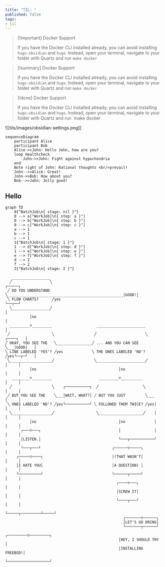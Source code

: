 ```yaml
---
title: "TIL: "
published: false
tags:
- til
---
```


> [!important] Docker Support
>
> If you have the Docker CLI installed already, you can avoid installing `hugo-obsidian` and `hugo`. Instead, open your terminal, navigate to your folder with Quartz and run `make docker`

> [!summary] Docker Support
>
> If you have the Docker CLI installed already, you can avoid installing `hugo-obsidian` and `hugo`. Instead, open your terminal, navigate to your folder with Quartz and run `make docker`

> [!done] Docker Support
>
> If you have the Docker CLI installed already, you can avoid installing `hugo-obsidian` and `hugo`. Instead, open your terminal, navigate to your folder with Quartz and run `make docker

![[tils/images/obsidian-settings.png]]


```mermaid
sequenceDiagram
    participant Alice
    participant Bob
    Alice->>John: Hello John, how are you?
    loop Healthcheck
        John->>John: Fight against hypochondria
    end
    Note right of John: Rational thoughts <br/>prevail!
    John-->>Alice: Great!
    John->>Bob: How about you?
    Bob-->>John: Jolly good!
```

## Hello
```mermaid
graph TD
    0{"BatchJob\n{ stage: nil }"}
    0 --> a["WorkJob]\n{ step: a }"]
    0 --> b["WorkJob]\n{ step: b }"]
    0 --> c["WorkJob]\n{ step: c }"]
    a --> 1
    b --> 1
    c --> 1
    1{"BatchJob\n{ stage: 1 }"}
    1 --> d["WorkJob]\n{ step: d }"]
    1 --> e["WorkJob]\n{ step: e }"]
    e --> f["WorkJob]\n{ step: f }"]
    d --> 2
    f --> 2
    2{"BatchJob\n{ stage: 2 }"}
```

```goat
   _________________
  ╱                 ╲                                                     ┌─────┐
 ╱ DO YOU UNDERSTAND ╲____________________________________________________│GOOD!│
 ╲ FLOW CHARTS?      ╱yes                                                 └──┬──┘
  ╲_________________╱                                                        │
           │no                                                               │
  _________▽_________                    ______________________              │
 ╱                   ╲                  ╱                      ╲    ┌────┐   │
╱ OKAY, YOU SEE THE   ╲________________╱ ... AND YOU CAN SEE    ╲___│GOOD│   │
╲ LINE LABELED 'YES'? ╱yes             ╲ THE ONES LABELED 'NO'? ╱yes└──┬─┘   │
 ╲___________________╱                  ╲______________________╱       │     │
           │no                                     │no                 │     │
   ________▽_________                     _________▽__________         │     │
  ╱                  ╲    ┌───────────┐  ╱                    ╲        │     │
 ╱ BUT YOU SEE THE    ╲___│WAIT, WHAT?│ ╱ BUT YOU JUST         ╲___    │     │
 ╲ ONES LABELED 'NO'? ╱yes└───────────┘ ╲ FOLLOWED THEM TWICE? ╱yes│   │     │
  ╲__________________╱                   ╲____________________╱    │   │     │
           │no                                     │no             │   │     │
       ┌───▽───┐                                   │               │   │     │
       │LISTEN.│                                   └───┬───────────┘   │     │
       └───┬───┘                                ┌──────▽─────┐         │     │
     ┌─────▽────┐                               │(THAT WASN'T│         │     │
     │I HATE YOU│                               │A QUESTION) │         │     │
     └──────────┘                               └──────┬─────┘         │     │
                                                  ┌────▽───┐           │     │
                                                  │SCREW IT│           │     │
                                                  └────┬───┘           │     │
                                                       └─────┬─────────┴─────┘
                                                     ┌───────▽──────┐
                                                     │LET'S GO DRING│
                                                     └───────┬──────┘
                                                   ┌─────────▽─────────┐
                                                   │HEY, I SHOULD TRY  │
                                                   │INSTALLING FREEBSD!│
                                                   └───────────────────┘

```
